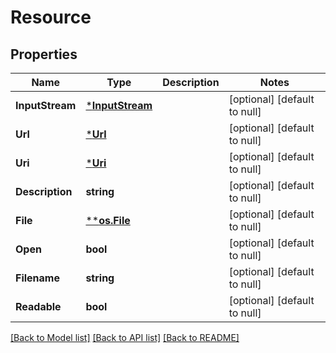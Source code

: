 # Resource

## Properties
Name | Type | Description | Notes
------------ | ------------- | ------------- | -------------
**InputStream** | [***InputStream**](InputStream.md) |  | [optional] [default to null]
**Url** | [***Url**](URL.md) |  | [optional] [default to null]
**Uri** | [***Uri**](URI.md) |  | [optional] [default to null]
**Description** | **string** |  | [optional] [default to null]
**File** | [****os.File**](*os.File.md) |  | [optional] [default to null]
**Open** | **bool** |  | [optional] [default to null]
**Filename** | **string** |  | [optional] [default to null]
**Readable** | **bool** |  | [optional] [default to null]

[[Back to Model list]](../README.md#documentation-for-models) [[Back to API list]](../README.md#documentation-for-api-endpoints) [[Back to README]](../README.md)


